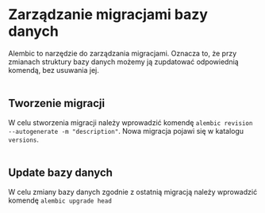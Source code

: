 # Zarządzanie migracjami bazy danych
Alembic to narzędzie do zarządzania migracjami.
Oznacza to, że przy zmianach struktury bazy danych możemy ją zupdatować odpowiednią komendą, bez usuwania jej.
<br></br>

## Tworzenie migracji
W celu stworzenia migracji należy wprowadzić komendę `alembic revision --autogenerate -m "description"`. Nowa migracja pojawi się w katalogu `versions`.
<br></br>

## Update bazy danych
W celu zmiany bazy danych zgodnie z ostatnią migracją należy wprowadzić komendę `alembic upgrade head`
<br></br>
